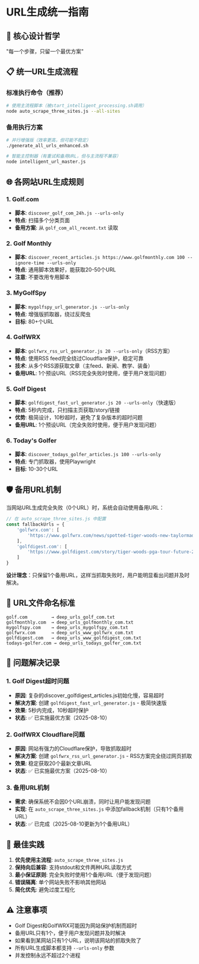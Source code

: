 # URL生成统一指南

## 🎯 核心设计哲学
"每一个步骤，只留一个最优方案"

## 📋 统一URL生成流程

### 标准执行命令（推荐）
```bash
# 使用主流程脚本（被start_intelligent_processing.sh调用）
node auto_scrape_three_sites.js --all-sites
```

### 备用执行方案
```bash
# 并行增强版（效率更高，但可能不稳定）
./generate_all_urls_enhanced.sh

# 智能主控制器（有重试和备用URL，但与主流程不兼容）
node intelligent_url_master.js
```

## 🌐 各网站URL生成规则

### 1. **Golf.com**
- **脚本**: `discover_golf_com_24h.js --urls-only`
- **特点**: 扫描多个分类页面
- **备用方案**: 从 `golf_com_all_recent.txt` 读取

### 2. **Golf Monthly**
- **脚本**: `discover_recent_articles.js https://www.golfmonthly.com 100 --ignore-time --urls-only`
- **特点**: 通用脚本效果好，能获取20-50个URL
- **注意**: 不要改用专用脚本

### 3. **MyGolfSpy**
- **脚本**: `mygolfspy_url_generator.js --urls-only`
- **特点**: 增强版抓取器，绕过反爬虫
- **目标**: 80+个URL

### 4. **GolfWRX**
- **脚本**: `golfwrx_rss_url_generator.js 20 --urls-only`（RSS方案）
- **特点**: 使用RSS feed完全绕过Cloudflare保护，稳定可靠
- **技术**: 从多个RSS源获取文章（主feed、新闻、教学、装备）
- **备用URL**: 1个预设URL（RSS完全失败时使用，便于用户发现问题）

### 5. **Golf Digest**
- **脚本**: `golfdigest_fast_url_generator.js 20 --urls-only`（快速版）
- **特点**: 5秒内完成，只扫描主页获取/story/链接
- **优势**: 极简设计，10秒超时，避免了复杂版本的超时问题
- **备用URL**: 1个预设URL（完全失败时使用，便于用户发现问题）

### 6. **Today's Golfer**
- **脚本**: `discover_todays_golfer_articles.js 100 --urls-only`
- **特点**: 专门抓取器，使用Playwright
- **目标**: 10-30个URL

## 🛡️ 备用URL机制

当网站URL生成完全失败（0个URL）时，系统会自动使用备用URL：

```javascript
// 在 auto_scrape_three_sites.js 中配置
const fallbackUrls = {
    'golfwrx.com': [
        'https://www.golfwrx.com/news/spotted-tiger-woods-new-taylormade-prototype/'
    ],
    'golfdigest.com': [
        'https://www.golfdigest.com/story/tiger-woods-pga-tour-future-2025'
    ]
}
```

**设计理念**：只保留1个备用URL，这样当抓取失败时，用户能明显看出问题并及时解决。

## 📁 URL文件命名标准

```
golf.com         → deep_urls_golf_com.txt
golfmonthly.com  → deep_urls_golfmonthly_com.txt
mygolfspy.com    → deep_urls_mygolfspy_com.txt
golfwrx.com      → deep_urls_www_golfwrx_com.txt
golfdigest.com   → deep_urls_www_golfdigest_com.txt
todays-golfer.com → deep_urls_todays_golfer_com.txt
```

## 🔧 问题解决记录

### 1. Golf Digest超时问题
- **原因**: 复杂的discover_golfdigest_articles.js初始化慢，容易超时
- **解决方案**: 创建 `golfdigest_fast_url_generator.js` - 极简快速版
- **效果**: 5秒内完成，10秒超时保护
- **状态**: ✅ 已实施最优方案（2025-08-10）

### 2. GolfWRX Cloudflare问题
- **原因**: 网站有强力的Cloudflare保护，导致抓取超时
- **解决方案**: 创建 `golfwrx_rss_url_generator.js` - RSS方案完全绕过网页抓取
- **效果**: 稳定获取20个最新文章URL
- **状态**: ✅ 已实施最优方案（2025-08-10）

### 3. 备用URL机制
- **需求**: 确保系统不会因0个URL崩溃，同时让用户能发现问题
- **实现**: 在 `auto_scrape_three_sites.js` 中添加fallback机制（只有1个备用URL）
- **状态**: ✅ 已完成（2025-08-10更新为1个备用URL）

## 🚀 最佳实践

1. **优先使用主流程**: `auto_scrape_three_sites.js`
2. **保持向后兼容**: 支持stdout和文件两种URL读取方式
3. **最小保证原则**: 完全失败时使用1个备用URL（便于发现问题）
4. **错误隔离**: 单个网站失败不影响其他网站
5. **简化优先**: 避免过度工程化

## ⚠️ 注意事项

- Golf Digest和GolfWRX可能因为网站保护机制而超时
- 备用URL只有1个，便于用户发现问题并及时解决
- 如果看到某网站只有1个URL，说明该网站的抓取失败了
- 所有URL生成脚本都支持 `--urls-only` 参数
- 并发控制永远不超过2个进程